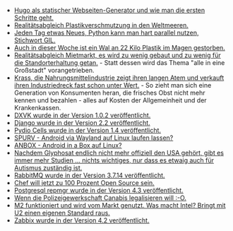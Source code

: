 * [Hugo als statischer Webseiten-Generator und wie man die ersten Schritte geht.](https://opensource.com/article/19/4/building-hosting-website-git)
* [Realitätsabgleich Plastikverschmutzung in den Weltmeeren.](https://www.smarticular.net/plastea-plastikmuell-verwertung-neue-methode-im-ozean-lebensraum/)
* [Jeden Tag etwas Neues, Python kann man hart parallel nutzen, Stichwort GIL.](https://opensource.com/article/19/4/parallel-computation-python-dask)
* [Auch in dieser Woche ist ein Wal an 22 Kilo Plastik im Magen gestorben.](https://netzfrauen.org/2019/04/02/whale-2/)
* [Realitätsabgleich Mietmarkt, es wird zu wenig gebaut und zu wenig für die Standorterhaltung getan.](https://www.neopresse.com/wirtschaft/achtung-merkel-regierung-ohne-jeden-antwort-auf-kuenftige-mietsteigerungen/) - Statt dessen wird das Thema "alle in eine Großstadt" vorangetrieben.
* [Krass, die Nahrungsmittelindustrie zeigt ihren langen Atem und verkauft ihren Industriedreck fast schon unter Wert.](https://netzfrauen.org/2019/04/01/discounter-2/) - So zieht man sich eine Generation von Konsumenten heran, die frisches Obst nicht mehr kennen und bezahlen - alles auf Kosten der Allgemeinheit und der Krankenkassen.
* [DXVK wurde in der Version 1.0.2 veröffentlicht.](https://www.phoronix.com/scan.php?page=news_item&px=DXVK-1.0.2-Released)
* [Django wurde in der Version 2.2 veröffentlicht.](https://www.pro-linux.de/news/1/26929/django-22-freigegeben.html)
* [Pydio Cells wurde in der Version 1.4 veröffentlicht.](https://www.pro-linux.de/news/1/26928/pydio-cells-14-mit-neuer-oberfl%C3%A4che.html)
* [SPURV - Android via Wayland auf Linux laufen lassen?](https://www.phoronix.com/scan.php?page=news_item&px=SPURV-Container-Android)
* [ANBOX - Android in a Box auf Linux?](https://anbox.io/)
* [Nachdem Glyphosat endlich nicht mehr offiziell den USA gehört, gibt es immer mehr Studien ... nichts wichtiges, nur dass es etwaig auch für Autismus zuständig ist.](https://netzfrauen.org/2019/04/02/autismus-2/)
* [RabbitMQ wurde in der Version 3.7.14 veröffentlicht.](https://www.rabbitmq.com/blog/2019/04/03/this-month-in-rabbitmq-april-3-2019/)
* [Chef will jetzt zu 100 Prozent Open Source sein.](https://lwn.net/Articles/784627/rss)
* [Postgresql repmgr wurde in der Version 4.3 veröffentlicht.](https://www.postgresql.org/about/news/1933/)
* [Wenn die Polizeigewerkschaft Canabis legalisieren will :-O.](https://www.welt-im-wandel.tv/video/wird-kiffen-bald-legal-polizeigewerkschaft-fordert-entkriminalisierung-von-cannabis/)
* [M2 funktioniert und wird vom Markt genutzt. Was macht Intel? Bringt mit U2 einen eigenen Standard raus.](https://utcc.utoronto.ca/~cks/space/blog/tech/NVMeAndTechChange)
* [Zabbix wurde in der Version 4.2 veröffentlicht.](https://www.pro-linux.de/news/1/26934/zabbix-42-mit-zahlreichen-neuerungen.html)

